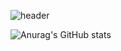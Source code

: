![header](https://capsule-render.vercel.app/api?type=waving&color=7957d5&fontColor=fff&height=300&section=header&text=Welcome!%20😘&fontSize=90&animation=fadeIn)

![Anurag's GitHub stats](https://github-readme-stats.vercel.app/api?username=yeon7513&show_icons=true&theme=buefy)

